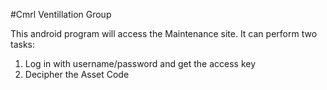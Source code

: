 #Cmrl Ventillation Group

This android program will access the Maintenance site. It can perform two tasks:

1. Log in with username/password and get the access key
2. Decipher the Asset Code
